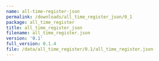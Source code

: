 ```yaml
---
name: all-time-register-json
permalink: /downloads/all_time_register_json/0_1
package: all_time_register
title: all_time_register_json
filename: all_time_register.json
version: '0.1'
full_version: 0.1.4
file: /data/all_time_register/0.1/all_time_register.json
---
```

